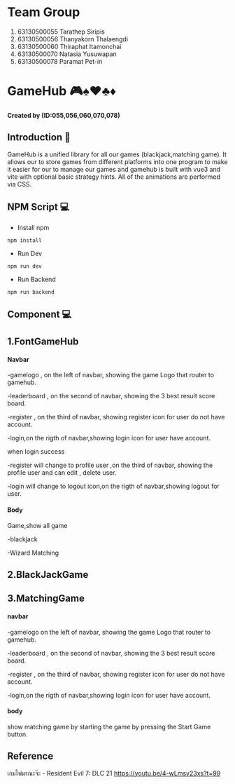 # Team Group
1. 63130500055 Tarathep Siripis
2. 63130500056 Thanyakorn Thalaengdi
3. 63130500060 Thiraphat Itamonchai
4. 63130500070 Natasia Yusuwapan
5. 63130500078 Paramat Pet-in

# GameHub 	:video_game::spades::hearts::clubs::diamonds:
**Created by  (ID:055,056,060,070,078)**
## Introduction 	:rocket:
GameHub is a unified library for all our games (blackjack,matching game). It allows our to store  games from different platforms into one program to make it easier for our to manage our games and gamehub is built with vue3 and vite with optional basic strategy hints.
All of the animations are performed via CSS.

## NPM Script :computer:
- Install npm 

```
npm install
```
- Run Dev

```
npm run dev
```
- Run Backend

```
npm run backend
```
## Component :computer:

## 1.FontGameHub
#### Navbar
-gamelogo , on the left of navbar, showing the game Logo that router to gamehub.

-leaderboard , on the second of navbar, showing the 3 best  result score board.

-register , on the third of navbar, showing register icon for user do not have account.

-login,on the rigth of navbar,showing login icon for  user have account.

when login success

-register will change to profile user ,on the third of navbar, showing the profile user and  can edit , delete user.

-login  will change to logout icon,on the rigth of navbar,showing logout for user.

#### Body
Game,show all game

-blackjack

-Wizard Matching

## 2.BlackJackGame


## 3.MatchingGame
#### navbar
-gamelogo on the left of navbar, showing the game Logo that router to gamehub.

-leaderboard , on the second of navbar, showing the 3 best  result score board.

-register , on the third of navbar, showing register icon for user do not have account.

-login,on the rigth of navbar,showing login icon for  user have account.

#### body

show matching game by starting the game by pressing the Start Game button.

## Reference
เกมไพ่มรณะจ๊ะ - Resident Evil 7: DLC 21
https://youtu.be/4-wLmsv23xs?t=99
